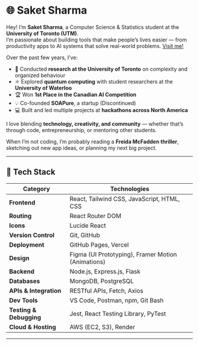 
# 🌐 Saket Sharma

Hey! I’m **Saket Sharma**, a Computer Science & Statistics student at the **University of Toronto (UTM)**.  
I’m passionate about building tools that make people’s lives easier — from productivity apps to AI systems that solve real-world problems.
[Visit me!](https://sakets-dev.github.io/website/#/)

Over the past few years, I’ve:
- 🧩 Conducted **research at the University of Toronto** on complexity and organized behaviour  
- ⚛️ Explored **quantum computing** with student researchers at the **University of Waterloo**  
- 🏆 Won **1st Place in the Canadian AI Competition** 
- 💡 Co-founded **SOAPure**, a startup (Discontinued)
- 💻 Built and led multiple projects at **hackathons across North America**

I love blending **technology, creativity, and community** — whether that’s through code, entrepreneurship, or mentoring other students.

When I’m not coding, I’m probably reading a **Freida McFadden thriller**, sketching out new app ideas, or planning my next big project.

---

## 🚀 Tech Stack

| Category | Technologies |
|-----------|---------------|
| **Frontend** | React, Tailwind CSS, JavaScript, HTML, CSS |
| **Routing** | React Router DOM |
| **Icons** | Lucide React |
| **Version Control** | Git, GitHub |
| **Deployment** | GitHub Pages, Vercel |
| **Design** | Figma (UI Prototyping), Framer Motion (Animations) |
| **Backend** | Node.js, Express.js, Flask |
| **Databases** | MongoDB, PostgreSQL |
| **APIs & Integration** | RESTful APIs, Fetch, Axios |
| **Dev Tools** | VS Code, Postman, npm, Git Bash |
| **Testing & Debugging** | Jest, React Testing Library, PyTest |
| **Cloud & Hosting** | AWS (EC2, S3), Render |

---

